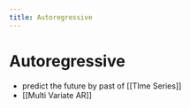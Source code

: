 ```yaml
---
title: Autoregressive
---
```


# Autoregressive
- predict the future by past of [[TIme Series]]
- [[Multi Variate AR]]


























